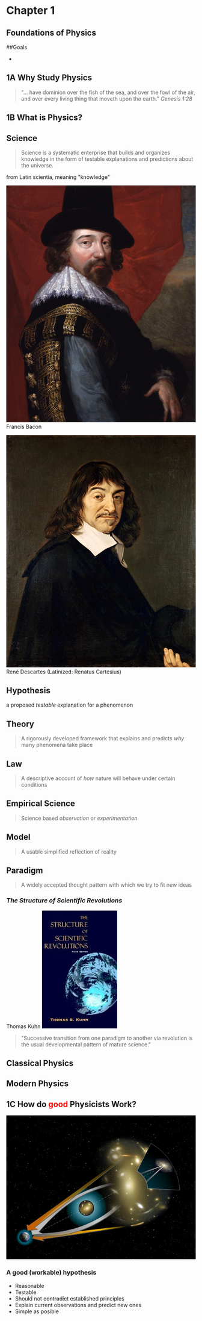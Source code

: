 # Chapter 1
## Foundations of Physics



##Goals

- 



## **1A** Why Study Physics



>"... have dominion over the fish of the sea, and over the fowl of the air, and over every living thing that moveth upon the earth." _Genesis 1:28_



## **1B** What is Physics?



## Science


> Science is a systematic enterprise that builds and organizes knowledge in the form of testable explanations and predictions about the universe. <!-- .element: class="fragment"-->

from Latin scientia, meaning "knowledge" <!-- .element: class="fragment"-->


![](Francis_Bacon.jpg)
Francis Bacon


![](Rene_Descartes.jpg)
René Descartes (Latinized: Renatus Cartesius)



## Hypothesis
a proposed _testable_ explanation for a phenomenon <!-- .element: class="fragment"-->



## Theory

> A rigorously developed framework that explains and predicts _why_ many phenomena take place<!-- .element: class="fragment"-->



## Law

> A descriptive account of _how_ nature will behave under certain conditions <!-- .element: class="fragment"-->



## Empirical Science

> Science based _observation_ or _experimentation_ <!-- .element: class="fragment"-->


## Model

> A usable simplified reflection of reality



## Paradigm

> A widely accepted thought pattern with which we try to fit new ideas


### _The Structure of Scientific Revolutions_
Thomas Kuhn
![](Structure-of-scientific-revolutions.jpg)

> "Successive transition from one paradigm to another via revolution is the usual developmental pattern of mature science."


## Classical Physics



## Modern Physics



## **1C** How do <span style="color: red;" class="fragment">good</span> Physicists Work?


![](Gravitational_lens-full.jpg)


### A good (workable) hypothesis
- Reasonable
- Testable
- Should not ~~contradict~~ established principles
- Explain current observations and predict new ones 
- Simple as posible
